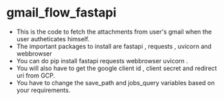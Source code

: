 # gmail_flow_fastapi
* This is the code to fetch the attachments from user's gmail when the user autheticates himself.
* The important packages to install are fastapi , requests , uvicorn and webbrowser
* You can do pip install fastapi requests webbrowser uvicorn .
* You will also have to get the google client id , client secret and redirect uri from GCP.
* You have to change the save_path and jobs_query variables based on your requirements.
